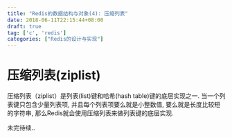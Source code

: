 ```yaml
---
title: "Redis的数据结构与对象(4): 压缩列表"
date: 2018-06-11T22:15:44+08:00
draft: true
tag: ['c', 'redis']
categories: ["Redis的设计与实现"]  
---
```


# 压缩列表(ziplist)

压缩列表（ziplist）是列表(list)键和哈希(hash table)键的底层实现之一. 当一个列表键只包含少量列表项, 并且每个列表项要么就是小整数值, 要么就是长度比较短的字符串, 那么Redis就会使用压缩列表来做列表键的底层实现.

未完待续..